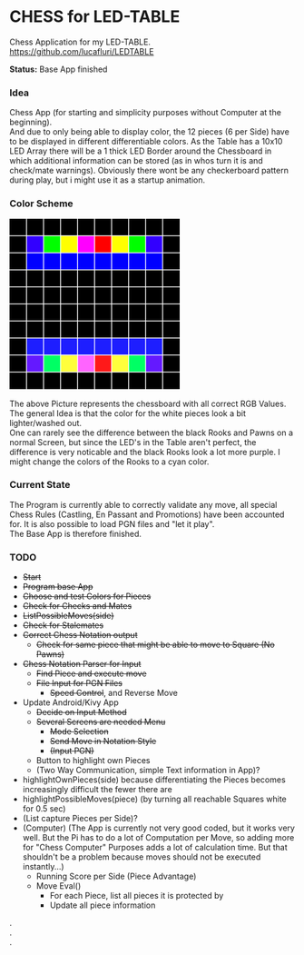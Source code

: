 # CHESS for LED-TABLE

Chess Application for my LED-TABLE.  
https://github.com/lucafluri/LEDTABLE

**Status:** Base App finished

### Idea  
Chess App (for starting and simplicity purposes without Computer at the beginning).  
And due to only being able to display color, the 12 pieces (6 per Side) have to be displayed in different differentiable colors. As the Table has a  10x10 LED Array there will be a 1 thick LED Border around the Chessboard in which additional information can be stored (as in whos turn it is and check/mate warnings).
Obviously there wont be any checkerboard pattern during play, but i might use it as a startup animation.


### Color Scheme  

<img src="https://github.com/lucafluri/LEDTABLE-Chess/blob/master/chessBoard.png" alt="chessboard" height="300">  

The above Picture represents the chessboard with all correct RGB Values. The general Idea is that the color for the white pieces look a bit lighter/washed out.  
One can rarely see the difference between the black Rooks and Pawns on a normal Screen, but since the LED's in the Table aren't perfect, the difference is very noticable and the black Rooks look a lot more purple. I might change the colors of the Rooks to a cyan color.


### Current State
The Program is currently able to correctly validate any move, all special Chess Rules (Castling, En Passant and Promotions) have been accounted for. It is also possible to load PGN files and "let it play".  
The Base App is therefore finished.




### TODO
- ~~Start~~
- ~~Program base App~~
- ~~Choose and test Colors for Pieces~~
- ~~Check for Checks and Mates~~
- ~~ListPossibleMoves(side)~~
- ~~Check for Stalemates~~
- ~~Correct Chess Notation output~~
  - ~~Check for same piece that might be able to move to Square (No Pawns)~~
- ~~Chess Notation Parser for Input~~
  - ~~Find Piece and execute move~~
  - ~~File Input for PGN Files~~
    - ~~Speed Control~~, and Reverse Move
- Update Android/Kivy App
  - ~~Decide on Input Method~~
  - ~~Several Screens are needed Menu~~
    - ~~Mode Selection~~
    - ~~Send Move in Notation Style~~
    - ~~(Input PGN)~~
  - Button to highlight own Pieces
  - (Two Way Communication, simple Text information in App)?
- highlightOwnPieces(side) because differentiating the Pieces becomes increasingly difficult the fewer there are
- highlightPossibleMoves(piece) (by turning all reachable Squares white for 0.5 sec)
- (List capture Pieces per Side)?
- (Computer) (The App is currently not very good coded, but it works very well. But the Pi has to do a lot of Computation per Move, so adding more for "Chess Computer" Purposes adds a lot of calculation time. But that shouldn't be a problem because moves should not be executed instantly...)
  - Running Score per Side (Piece Advantage)
  - Move Eval()
    - For each Piece, list all pieces it is protected by
    - Update all piece information  

.  
.  
.    
